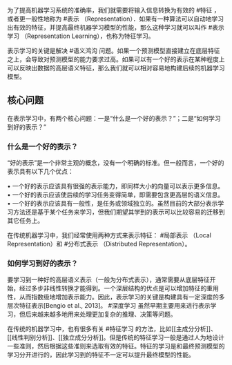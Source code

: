 为了提高机器学习系统的准确率，我们就需要将输入信息转换为有效的 #特征 ，或者更一般性地称为 #表示 （Representation）．如果有一种算法可以自动地学习出有效的特征，并提高最终机器学习模型的性能，那么这种学习就可以叫作 #表示学习 （Representation Learning），也称为特征学习。

表示学习的关键是解决 #语义鸿沟 问题。如果一个预测模型直接建立在底层特征之上，会导致对预测模型的能力要求过高。如果可以有一个好的表示在某种程度上可以反映出数据的高层语义特征，那么我们就可以相对容易地构建后续的机器学习模型。

## 核心问题
在表示学习中，有两个核心问题：一是“什么是一个好的表示？”；二是“如何学习到好的表示？”
### 什么是一个好的表示？
“好的表示”是一个非常主观的概念，没有一个明确的标准。但一般而言，一个好的表示具有以下几个优点：

• 一个好的表示应该具有很强的表示能力，即同样大小的向量可以表示更多信息。
• 一个好的表示应该使后续的学习任务变得简单，即需要包含更高层的语义信息。
• 一个好的表示应该具有一般性，是任务或领域独立的。虽然目前的大部分表示学习方法还是基于某个任务来学习，但我们期望其学到的表示可以比较容易的迁移到其它任务上。

在传统机器学习中，我们经常使用两种方式来表示特征： #局部表示 （Local Representation）和 #分布式表示 （Distributed Representation）。

### 如何学习到好的表示？
要学习到一种好的高层语义表示（一般为分布式表示），通常需要从底层特征开始，经过多步非线性转换才能得到。一个深层结构的优点是可以增加特征的重用性，从而指数级地增加表示能力。因此，表示学习的关键是构建具有一定深度的多层次特征表示[Bengio et al., 2013]。
#深度学习 虽然早期主要用来进行表示学习，但后来越来越多地用来处理更加复杂的推理、决策等问题。

在传统的机器学习中，也有很多有关 #特征学习 的方法，比如[[主成分分析]]、[[线性判别分析]]、[[独立成分分析]]。但是传统的特征学习一般是通过人为地设计一些准则，然后根据这些准则来选取有效的特征。特征的学习是和最终预测模型的学习分开进行的，因此学习到的特征不一定可以提升最终模型的性能。

